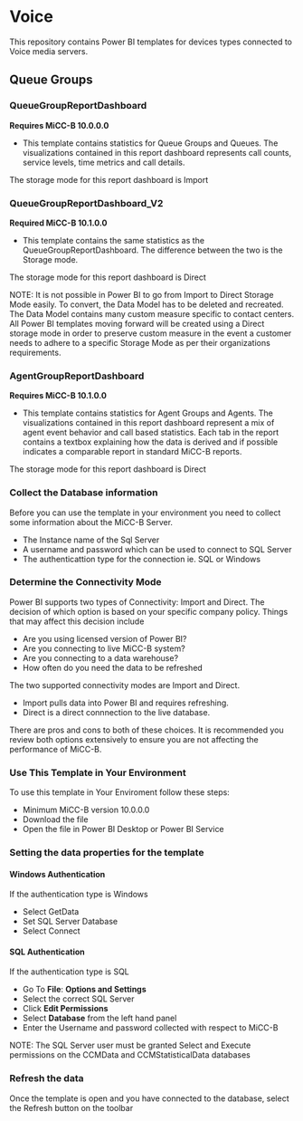 # Voice	
This repository contains Power BI templates for devices types connected to Voice media servers.

## Queue Groups

### QueueGroupReportDashboard
**Requires MiCC-B 10.0.0.0**

* This template contains statistics for Queue Groups and Queues. The visualizations contained in this report dashboard represents call counts, service levels, time metrics and call details.

The storage mode for this report dashboard is Import



### QueueGroupReportDashboard_V2
**Required MiCC-B 10.1.0.0**

* This template contains the same statistics as the QueueGroupReportDashboard. The difference between the two is the Storage mode. 

The storage mode for this report dashboard is Direct

NOTE: It is not possible in Power BI to go from Import to Direct Storage Mode easily. To convert, the Data Model has to be deleted and recreated.  The Data Model contains many custom measure specific to contact centers. All Power BI templates moving forward will be created using a Direct storage mode in order to preserve custom measure in the event a customer needs to adhere to a specific Storage Mode as per their organizations requirements.

### AgentGroupReportDashboard
**Requires MiCC-B 10.1.0.0**

* This template contains statistics for Agent Groups and Agents. The visualizations contained in this report dashboard represent a mix of agent event behavior and call based statistics. Each tab in the report contains a textbox explaining how the data is derived and if possible indicates a comparable report in standard MiCC-B reports.

The storage mode for this report dashboard is Direct




### Collect the Database information
Before you can use the template in your environment you need to collect some information about the MiCC-B Server.
* The Instance name of the Sql Server
* A username and password which can be used to connect to SQL Server
* The authenticattion type for the connection ie. SQL or Windows

### Determine the Connectivity Mode 
Power BI supports two types of Connectivity: Import and Direct. The decision of which option is based on your specific company policy.  Things that may affect this decision include
* Are you using licensed version of Power BI?
* Are you connecting to live MiCC-B system?
* Are you connecting to a data warehouse?
* How often do you need the data to be refreshed

The two supported connectivity modes are Import and Direct. 
* Import pulls data into Power BI and requires refreshing. 
* Direct is a direct connnection to the live database. 

There are pros and cons to both of these choices. It is recommended you review both options extensively to ensure you are not affecting the performance of MiCC-B.


### Use This Template in Your Environment 
To use this template in Your Enviroment follow these steps:

* Minimum MiCC-B version 10.0.0.0
* Download the file
* Open the file in Power BI Desktop or Power BI Service

### Setting the data properties for the template

#### Windows Authentication

If the authentication type is Windows
* Select GetData
* Set SQL Server Database
* Select Connect

#### SQL Authentication

If the authentication type is SQL
* Go To **File**: **Options and Settings**
* Select the correct SQL Server 
* Click **Edit Permissions**
* Select **Database** from the left hand panel
* Enter the Username and password collected with respect to MiCC-B

NOTE: The SQL Server user must be granted Select and Execute permissions on the CCMData and CCMStatisticalData databases

### Refresh the data
Once the template is open and you have connected to the database, select the Refresh button on the toolbar

